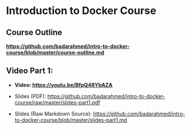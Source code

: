 # Introduction to Docker Course

## Course Outline
**https://github.com/badarahmed/intro-to-docker-course/blob/master/course-outline.md**

## Video Part 1:
- **Video: https://youtu.be/BfpQ48YbAZA**

- Slides (PDF): https://github.com/badarahmed/intro-to-docker-course/raw/master/slides-part1.pdf

- Slides (Raw Markdown Source): https://github.com/badarahmed/intro-to-docker-course/blob/master/slides-part1.md
